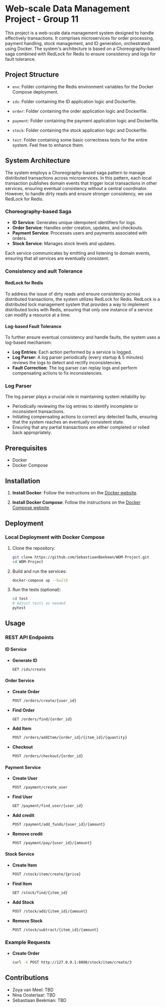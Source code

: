 # Web-scale Data Management Project - Group 11

This project is a web-scale data management system designed to handle effectively transactions. It comprises microservices for order processing, payment handling, stock management, and ID generation, orchestrated using Docker. The system's architecture is based on a Choreography-based saga combined with RedLock for Redis to ensure consistency and logs for fault tolerance.

## Project Structure

- `env`: 
    Folder containing the Redis environment variables for the Docker Compose deployment.

- `ids`: 
    Folder containing the ID application logic and Dockerfile.

- `order`: 
    Folder containing the order application logic and Dockerfile.

- `payment`: 
    Folder containing the payment application logic and Dockerfile.

- `stock`: 
    Folder containing the stock application logic and Dockerfile.

- `test`: 
    Folder containing some basic correctness tests for the entire system. Feel free to enhance them.

## System Architecture

The system employs a Choreography-based saga pattern to manage distributed transactions across microservices. In this pattern, each local transaction publishes domain events that trigger local transactions in other services, ensuring eventual consistency without a central coordinator. However, to handle dirty reads and ensure stronger consistency, we use RedLock for Redis.

### Choreography-based Saga

- **ID Service**: Generates unique idempotent identifiers for logs.
- **Order Service**: Handles order creation, updates, and checkouts.
- **Payment Service**: Processes users and payments associated with orders.
- **Stock Service**: Manages stock levels and updates.

Each service communicates by emitting and listening to domain events, ensuring that all services are eventually consistent.

### Consistency and ault Tolerance

#### RedLock for Redis

To address the issue of dirty reads and ensure consistency across distributed transactions, the system utilizes RedLock for Redis. RedLock is a distributed lock management system that provides a way to implement distributed locks with Redis, ensuring that only one instance of a service can modify a resource at a time.

#### Log-based Fault Tolerance

To further ensure eventual consistency and handle faults, the system uses a log-based mechanism:

- **Log Entries**: Each action performed by a service is logged.
- **Log Parser**: A log parser periodically (every startup & 5 minutes) reviews the logs to detect and rectify inconsistencies.
- **Fault Correction**: The log parser can replay logs and perform compensating actions to fix inconsistencies.

### Log Parser

The log parser plays a crucial role in maintaining system reliability by:

- Periodically reviewing the log entries to identify incomplete or inconsistent transactions.
- Initiating compensating actions to correct any detected faults, ensuring that the system reaches an eventually consistent state.
- Ensuring that any partial transactions are either completed or rolled back appropriately.

## Prerequisites

- Docker
- Docker Compose

## Installation

1. **Install Docker**: Follow the instructions on the [Docker website](https://docs.docker.com/get-docker/).

2. **Install Docker Compose**: Follow the instructions on the [Docker Compose website](https://docs.docker.com/compose/install/).

## Deployment

### Local Deployment with Docker Compose

1. Clone the repository:
    ```sh
    git clone https://github.com/SebastiaanBeekman/WDM-Project.git
    cd WDM-Project
    ```

2. Build and run the services:
    ```sh
    docker-compose up --build
    ```

3. Run the tests (optional):
    ```sh
    cd test
    # Adjust tests as needed
    pytest
    ```

## Usage

### REST API Endpoints

#### ID Service

- **Generate ID**
    ```sh
    GET /ids/create
    ```

#### Order Service

- **Create Order**
    ```sh
    POST /orders/create/{user_id}
    ```

- **Find Order**
    ```sh
    GET /orders/find/{order_id}
    ```

- **Add Item**
    ```sh
    POST /orders/addItem/{order_id}/{item_id}/{quantity}
    ```

- **Checkout**
    ```sh
    POST /orders/checkout/{order_id}
    ```

#### Payment Service

- **Create User**
    ```sh
    POST /payment/create_user
    ```

- **Find User**
    ```sh
    GET /payment/find_user/{user_id}
    ```

- **Add credit**
    ```sh
    POST /payment/add_funds/{user_id}/{amount}
    ```

- **Remove credit**
    ```sh
    POST /payment/pay/{user_id}/{amount}
    ```

#### Stock Service

- **Create Item**
    ```sh
    POST /stock/item/create/{price}
    ```

- **Find Item**
    ```sh
    GET /stock/find/{item_id}
    ```

- **Add Stock**
    ```sh
    POST /stock/add/{item_id}/{amount}
    ```

- **Remove Stock**
    ```sh
    POST /stock/subtract/{item_id}/{amount}
    ```

### Example Requests

- **Create Order**
    ```sh
    curl -X POST http://127.0.0.1:8000/stock/item/create/3
    ```

## Contributions

* Zoya van Meel: TBD
* Nina Oosterlaar: TBD
* Sebastiaan Beekman: TBD
